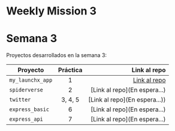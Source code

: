 # Weekly Mission 3
# Semana 3 

Proyectos desarrollados en la semana 3:

| Proyecto | Práctica | Link al repo |
| ------------- |:-------------:| -----:|
|`my_launchx_app`|1|[Link al repo](https://github.com/skrillheaven/Creaci-n_de_Proyectos_en_JS.git)|
|`spiderverse`|2|[Link al repo](En espera...)|
|`twitter`|3, 4, 5|[Link al repo](En espera...))|
|`express_basic`|6|[Link al repo](En espera...)|
|`express_api`|7|[Link al repo](En espera...)|